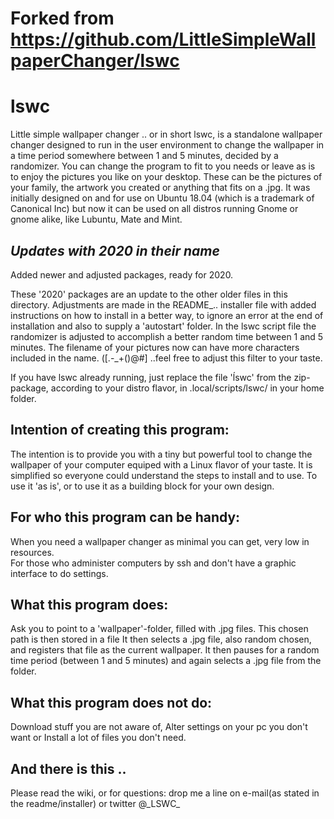 # Forked from https://github.com/LittleSimpleWallpaperChanger/lswc



# lswc
Little simple wallpaper changer
.. or in short lswc, is a standalone wallpaper changer designed to run in the user environment to change the wallpaper in a time period somewhere between 1 and 5 minutes, decided by a randomizer. You can change the program to fit to you needs or leave as is to enjoy the pictures you like on your desktop. These can be the pictures of your family, the artwork you created or anything that fits on a .jpg. It was initially designed on and for use on Ubuntu 18.04 (which is a trademark of Canonical Inc) but now it can be used on all distros running Gnome or gnome alike, like Lubuntu, Mate and Mint.


*Updates with 2020 in their name*
---------------------------------
 Added newer and adjusted packages, ready for 2020.

These '2020' packages are an update to the other older files in this directory.
Adjustments are made in the README_.. installer file with added instructions on how to install in a better way, to ignore an error at the end of installation and also to supply a 'autostart' folder.
In the lswc script file the randomizer is adjusted to accomplish a better random time between 1 and 5 minutes. The filename of your pictures now can have more characters included in the name. ([.-_+()@#]  ..feel free to adjust this filter to your taste.

If you have lswc already running, just replace the file 'ĺswc' from the zip-package, according to your distro flavor, in .local/scripts/lswc/ in your home folder.


Intention of creating this program:
-----------------------------------
The intention is to provide you with a tiny but powerful tool to change the wallpaper of your computer equiped with a Linux flavor of your taste. It is simplified so everyone could understand the steps to install and to use.
To use it 'as is', or to use it as a building block for your own design.
 
For who this program can be handy:
----------------------------------
When you need a wallpaper changer as minimal you can get, very low in resources.  
For those who administer computers by ssh and don't have a graphic interface to do settings.
 
What this program does:
-----------------------
Ask you to point to a 'wallpaper'-folder, filled with .jpg files. This chosen path is then stored in a file It then selects a .jpg file, also random chosen, and registers that file as the current wallpaper. It then pauses for a random time period (between 1 and 5 minutes) and again selects a .jpg file from the folder.
 
What this program does not do:
------------------------------
Download stuff you are not aware of,  Alter settings on your pc you don't want or Install a lot of files you don't need.

And there is this ..
--------------------

Please read the wiki, or for questions: drop me a line on e-mail(as stated in the readme/installer) or twitter @\_LSWC\_
                        
